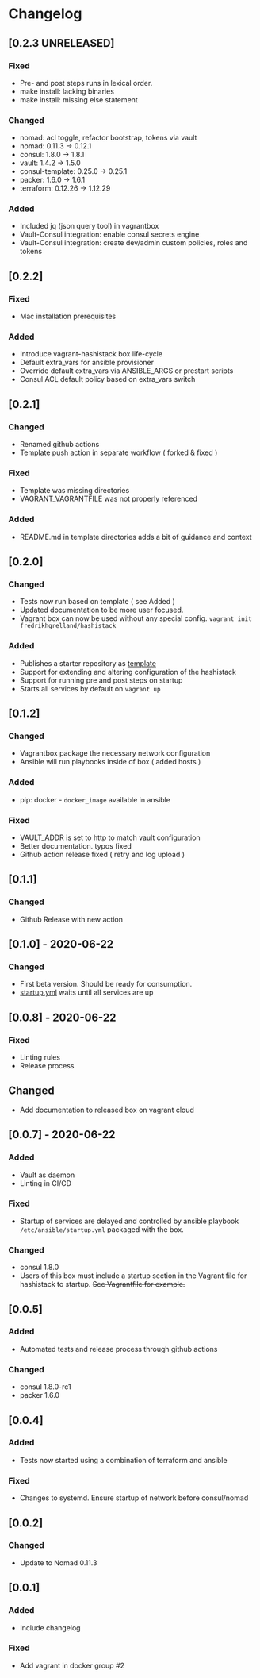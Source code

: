 # Changelog

## [0.2.3 UNRELEASED]

### Fixed

- Pre- and post steps runs in lexical order.
- make install: lacking binaries
- make install: missing else statement

### Changed

- nomad: acl toggle, refactor bootstrap, tokens via vault
- nomad: 0.11.3 -> 0.12.1
- consul: 1.8.0 -> 1.8.1
- vault: 1.4.2 -> 1.5.0
- consul-template: 0.25.0 -> 0.25.1
- packer: 1.6.0 -> 1.6.1
- terraform: 0.12.26 -> 1.12.29

### Added

- Included jq (json query tool) in vagrantbox
- Vault-Consul integration: enable consul secrets engine
- Vault-Consul integration: create dev/admin custom policies, roles and tokens

## [0.2.2]

### Fixed

- Mac installation prerequisites

### Added

- Introduce vagrant-hashistack box life-cycle
- Default extra_vars for ansible provisioner
- Override default extra_vars via ANSIBLE_ARGS or prestart scripts
- Consul ACL default policy based on extra_vars switch

## [0.2.1]

### Changed

- Renamed github actions
- Template push action in separate workflow ( forked & fixed )

### Fixed

- Template was missing directories
- VAGRANT_VAGRANTFILE was not properly referenced

### Added

- README.md in template directories adds a bit of guidance and context

## [0.2.0]

### Changed

- Tests now run based on template ( see Added )
- Updated documentation to be more user focused.
- Vagrant box can now be used without any special config. `vagrant init fredrikhgrelland/hashistack`

### Added

- Publishes a starter repository as [template](template)
- Support for extending and altering configuration of the hashistack
- Support for running pre and post steps on startup
- Starts all services by default on `vagrant up`

## [0.1.2]

### Changed

- Vagrantbox package the necessary network configuration
- Ansible will run playbooks inside of box ( added hosts )

### Added

- pip: docker - `docker_image` available in ansible

### Fixed

- VAULT_ADDR is set to http to match vault configuration
- Better documentation. typos fixed
- Github action release fixed ( retry and log upload )

## [0.1.1]

### Changed

- Github Release with new action

## [0.1.0] - 2020-06-22

### Changed

- First beta version. Should be ready for consumption.
- [startup.yml](ansible/start_hashistack.yml) waits until all services are up

## [0.0.8] - 2020-06-22

### Fixed

- Linting rules
- Release process

## Changed
- Add documentation to released box on vagrant cloud

## [0.0.7] - 2020-06-22

### Added

- Vault as daemon
- Linting in CI/CD

### Fixed

- Startup of services are delayed and controlled by ansible playbook `/etc/ansible/startup.yml` packaged with the box.

### Changed

- consul 1.8.0
- Users of this box must include a startup section in the Vagrant file for hashistack to startup. ~~See Vagrantfile for example.~~

## [0.0.5]

### Added

- Automated tests and release process through github actions

### Changed

- consul 1.8.0-rc1
- packer 1.6.0

## [0.0.4]

### Added

- Tests now started using a combination of terraform and ansible

### Fixed

- Changes to systemd. Ensure startup of network before consul/nomad

## [0.0.2]

### Changed

- Update to Nomad 0.11.3

## [0.0.1]

### Added

- Include changelog

### Fixed

- Add vagrant in docker group #2
